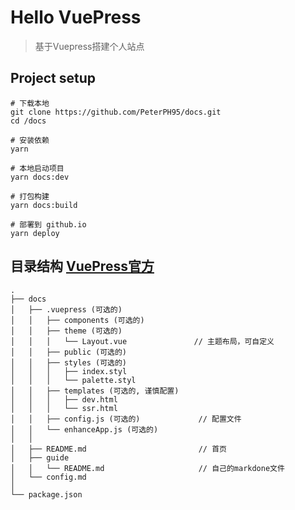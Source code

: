 # Hello VuePress
> 基于Vuepress搭建个人站点

## Project setup
```
# 下载本地
git clone https://github.com/PeterPH95/docs.git
cd /docs

# 安装依赖
yarn

# 本地启动项目
yarn docs:dev

# 打包构建
yarn docs:build

# 部署到 github.io
yarn deploy
```

## 目录结构 [VuePress官方](https://www.vuepress.cn/guide/directory-structure.html)
```
.
├── docs
│   ├── .vuepress (可选的)
│   │   ├── components (可选的)
│   │   ├── theme (可选的)
│   │   │   └── Layout.vue               // 主题布局，可自定义
│   │   ├── public (可选的)
│   │   ├── styles (可选的)
│   │   │   ├── index.styl
│   │   │   └── palette.styl
│   │   ├── templates (可选的, 谨慎配置)
│   │   │   ├── dev.html
│   │   │   └── ssr.html
│   │   ├── config.js (可选的)             // 配置文件
│   │   └── enhanceApp.js (可选的)
│   │ 
│   ├── README.md                         // 首页
│   ├── guide
│   │   └── README.md                     // 自己的markdone文件
│   └── config.md
│ 
└── package.json
```

